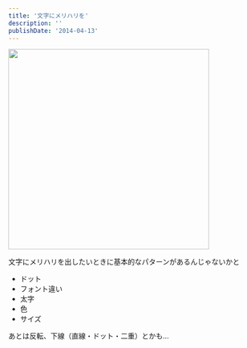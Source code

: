 ```yaml
---
title: '文字にメリハリを'
description: ''
publishDate: '2014-04-13'
---
```


<p><img decoding="async" src="/images/wp/moji_1.gif" width="400"></p>
<p>文字にメリハリを出したいときに基本的なパターンがあるんじゃないかと</p>
<ul>
<li>ドット</li>
<li>フォント違い</li>
<li>太字</li>
<li>色</li>
<li>サイズ</li>
</ul>
<p>あとは反転、下線（直線・ドット・二重）とかも…</p>

